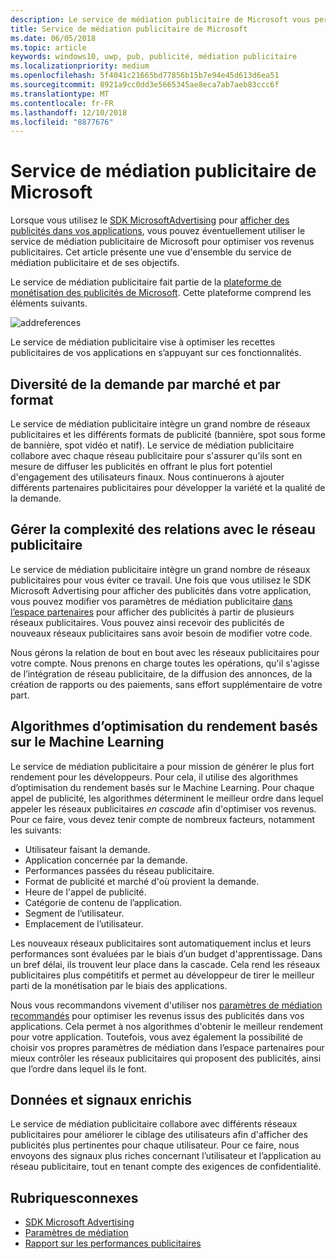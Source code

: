 ```yaml
---
description: Le service de médiation publicitaire de Microsoft vous permet d'optimiser vos revenus publicitaires et vos capacités de promotion d'applications en affichant des publicités issues de plusieurs réseaux publicitaires.
title: Service de médiation publicitaire de Microsoft
ms.date: 06/05/2018
ms.topic: article
keywords: windows10, uwp, pub, publicité, médiation publicitaire
ms.localizationpriority: medium
ms.openlocfilehash: 5f4041c21665bd77856b15b7e94e45d613d6ea51
ms.sourcegitcommit: 8921a9cc0dd3e5665345ae8eca7ab7aeb83ccc6f
ms.translationtype: MT
ms.contentlocale: fr-FR
ms.lasthandoff: 12/10/2018
ms.locfileid: "8877676"
---
```

# <a name="microsoft-ad-mediation-service"></a>Service de médiation publicitaire de Microsoft

Lorsque vous utilisez le [SDK MicrosoftAdvertising](http://aka.ms/ads-sdk-uwp) pour [afficher des publicités dans vos applications](display-ads-in-your-app.md), vous pouvez éventuellement utiliser le service de médiation publicitaire de Microsoft pour optimiser vos revenus publicitaires. Cet article présente une vue d'ensemble du service de médiation publicitaire et de ses objectifs.

Le service de médiation publicitaire fait partie de la [plateforme de monétisation des publicités de Microsoft](https://developer.microsoft.com/windows/ad-monetization-platform). Cette plateforme comprend les éléments suivants.

![addreferences](images/ad-mediation-service.png)

Le service de médiation publicitaire vise à optimiser les recettes publicitaires de vos applications en s’appuyant sur ces fonctionnalités.

## <a name="diversity-of-demand-by-market-and-format"></a>Diversité de la demande par marché et par format

Le service de médiation publicitaire intègre un grand nombre de réseaux publicitaires et les différents formats de publicité (bannière, spot sous forme de bannière, spot vidéo et natif). Le service de médiation publicitaire collabore avec chaque réseau publicitaire pour s'assurer qu’ils sont en mesure de diffuser les publicités en offrant le plus fort potentiel d'engagement des utilisateurs finaux. Nous continuerons à ajouter différents partenaires publicitaires pour développer la variété et la qualité de la demande.

## <a name="manage-complexity-of-ad-network-relationships"></a>Gérer la complexité des relations avec le réseau publicitaire  

Le service de médiation publicitaire intègre un grand nombre de réseaux publicitaires pour vous éviter ce travail. Une fois que vous utilisez le SDK Microsoft Advertising pour afficher des publicités dans votre application, vous pouvez modifier vos paramètres de médiation publicitaire [dans l’espace partenaires](../publish/in-app-ads.md#mediation-settings) pour afficher des publicités à partir de plusieurs réseaux publicitaires. Vous pouvez ainsi recevoir des publicités de nouveaux réseaux publicitaires sans avoir besoin de modifier votre code.

Nous gérons la relation de bout en bout avec les réseaux publicitaires pour votre compte. Nous prenons en charge toutes les opérations, qu'il s'agisse de l’intégration de réseau publicitaire, de la diffusion des annonces, de la création de rapports ou des paiements, sans effort supplémentaire de votre part.

## <a name="machine-learning-based-yield-optimization-algorithms"></a>Algorithmes d’optimisation du rendement basés sur le Machine Learning

Le service de médiation publicitaire a pour mission de générer le plus fort rendement pour les développeurs. Pour cela, il utilise des algorithmes d’optimisation du rendement basés sur le Machine Learning. Pour chaque appel de publicité, les algorithmes déterminent le meilleur ordre dans lequel appeler les réseaux publicitaires *en cascade* afin d'optimiser vos revenus. Pour ce faire, vous devez tenir compte de nombreux facteurs, notamment les suivants:

* Utilisateur faisant la demande.
* Application concernée par la demande.
* Performances passées du réseau publicitaire.
* Format de publicité et marché d'où provient la demande.
* Heure de l'appel de publicité.
* Catégorie de contenu de l’application.
* Segment de l’utilisateur.
* Emplacement de l’utilisateur.

Les nouveaux réseaux publicitaires sont automatiquement inclus et leurs performances sont évaluées par le biais d’un budget d'apprentissage. Dans un bref délai, ils trouvent leur place dans la cascade. Cela rend les réseaux publicitaires plus compétitifs et permet au développeur de tirer le meilleur parti de la monétisation par le biais des applications.

Nous vous recommandons vivement d'utiliser nos [paramètres de médiation recommandés](../publish/in-app-ads.md#mediation-settings) pour optimiser les revenus issus des publicités dans vos applications. Cela permet à nos algorithmes d'obtenir le meilleur rendement pour votre application. Toutefois, vous avez également la possibilité de choisir vos propres paramètres de médiation dans l’espace partenaires pour mieux contrôler les réseaux publicitaires qui proposent des publicités, ainsi que l’ordre dans lequel ils le font.

## <a name="rich-data-and-signals"></a>Données et signaux enrichis

Le service de médiation publicitaire collabore avec différents réseaux publicitaires pour améliorer le ciblage des utilisateurs afin d'afficher des publicités plus pertinentes pour chaque utilisateur. Pour ce faire, nous envoyons des signaux plus riches concernant l’utilisateur et l’application au réseau publicitaire, tout en tenant compte des exigences de confidentialité.

## <a name="related-topics"></a>Rubriquesconnexes

* [SDK Microsoft Advertising](http://aka.ms/ads-sdk-uwp)
* [Paramètres de médiation](../publish/in-app-ads.md#mediation-settings)
* [Rapport sur les performances publicitaires](../publish/advertising-performance-report.md)
